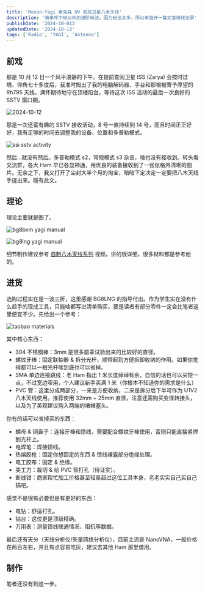 ```yaml
---
title: 'Moxon-Yagi 麦克森 UV 双段卫星八木天线'
description: '简单呼中继以外的进阶玩法。因为玩法太多，所以单独开一篇文章继续记录'
publishDate: '2024-10-013'
updatedDate: '2024-10-13'
tags: ['Radio', 'YAGI', 'Antenna']
---
```


## 前戏

那是 10 月 12 日一个风平浪静的下午。在提前查阅卫星 ISS (Zarya) 会按时过境、仰角七十多度后，我准时掏出了我的电脑解码器、手台和那根被寄予厚望的 Rh795 天线，满怀期待地守在顶楼阳台，等待这次 ISS 活动的最后一次良好的 SSTV 窗口期。

![2024-10-12](./2024-10-12.jpg)

那是一次还蛮有趣的 SSTV 接收活动，8 号一直持续到 14 号，而且时间正正好好，我有足够的时间去调整我的设备、位置和多普勒模式。

![ssi sstv activity](./sstvnew.webp)

然后...就没有然后。多普勒模式 s2，常规模式 s3 杂音，啥也没有接收到。转头看交流群，各大 Ham 早已各显神通，用优良的装备接收到了一张张格外清晰的图片。无奈之下，我又打开了尘封大半个月的淘宝，暗暗下定决定一定要把八木天线手搓出来。隧有此文。

## 理论

理论主要就是图了。

![bg8bxm yagi manual](./bg8bxm-yagi.jpg)

![bg8lng yagi manual](./bg8lng-yagi.jpg)

细节制作建议参考 [自制八木天线系列](https://www.bilibili.com/video/BV1Un4y1d738/) 视频，讲的很详细，很多材料都是参考他的。

## 进货

选购过程实在是一波三折，这里感谢 BG8LNG 的指导付出。作为学生实在没有什么趁手的现成工具，只能啥都写进清单购买，要是读者有部分零件一定会比笔者这里便宜不少。先给出一个参考：

![taobao materials](./taobao-materials.png)

其中核心东西：

- 304 不锈钢棒：3mm 是很多前辈试验出来的比较好的直径。
- 螺纹牙棒：固定联轴器 & 拆分光杆，顺带起到方便拆卸收纳的作用。如果你觉得都可以一根光杆嗦到底也可以省掉。
- SMA 单边连接跳线：老 Ham 指出 1 米长度绰绰有余，自信的话也可以买短一点，不过宽边窄用，个人建议新手买满 1 米（你根本不知道你的需求是什么）
- PVC 管：这里分成两部分，一来是方便收纳，二来是拆分后下半可作为 U1V2 八木天线使用。推荐使用 32mm + 25mm 直径，注意还需购买变径转接头，以及为了美观建议购入两端的堵帽塞头。

你有的话可以省掉买的东西：

- 螺母 & 铜鼻子：连接牙棒和馈线，需要配合螺纹牙棒使用，否则只能直接紧焊到光杆上。
- 电焊笔：焊接馈线。
- 热熔胶枪：固定你想固定的东西 & 馈线裸露部分绝缘处理。
- 电工胶布：固定 & 绝缘。
- 美工刀：裁切 & 给 PVC 管打孔（待证实）。
- 断线钳：商家帮忙加工价格甚至轻易超过这位工具本身，老老实实自己买自己搞吧。

感觉不是很有必要但是有更好的东西：

- 电钻：舒适打孔。
- 钻台：这位更是顶级精确。
- 万用表：测量馈线联通情况、阻抗等数据。

最后还有天分（天线分析仪/矢量网络分析仪），目前主流是 NanoVNA，一般价格在两百左右，并且有点容易吃灰，建议去其他 Ham 那里借用。

## 制作

笔者还没有到这一步。

